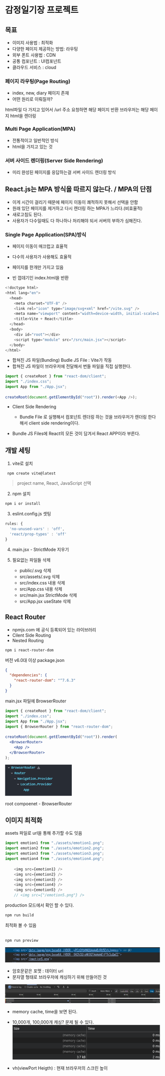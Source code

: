 # 감정일기장 프로젝트

## 목표

- 이미지 사용법 : 최적화
- 다양한 페이지 제공하는 방법: 라우팅
- 외부 폰트 사용법 : CDN
- 공통 컴포넌트 : UI컴포넌트
- 클라우드 서비스 : cloud

### 페이지 라우팅(Page Routing)

- index, new, diary 페이지 존재
- 어떤 원리로 이뤄질까?

html파일 다 가지고 있어서 /url 주소 요청하면 해당 페이지 반환
브라우저는 해당 페이지 html을 렌더링

### Multi Page Application(MPA)

- 전통적이고 일반적인 방식
- html을 가지고 있는 것

### 서버 사이드 렌더링(Server Side Rendering)

- 미리 완성된 페이지를 응답하는걸 서버 사이드 렌더링 방식

## React.js는 MPA 방식을 따르지 않는다. / MPA의 단점

- 이게 시간이 걸리기 때문에 페이지 이동이 쾌적하지 못해서 선택을 안함
- 원래 있던 페이지를 제거하고 다시 렌더링 하는 MPA가 느리다.(비효율적)
- 새로고침도 된다.
- 사용자가 다수일때도 다 하나하나 처리해야 되서 서버의 부하가 심해진다.

### Single Page Application(SPA)방식

- 페이지 이동이 매끄럽고 효율적
- 다수의 사용자가 사용해도 효율적
- 페이지를 한개만 가지고 있음

- 빈 껍데기인 index.html을 반환

```js
<!doctype html>
<html lang="en">
  <head>
    <meta charset="UTF-8" />
    <link rel="icon" type="image/svg+xml" href="/vite.svg" />
    <meta name="viewport" content="width=device-width, initial-scale=1.0" />
    <title>Vite + React</title>
  </head>
  <body>
    <div id="root"></div>
    <script type="module" src="/src/main.jsx"></script>
  </body>
</html>

```

- 합쳐진 JS 파일(Bunding) Budle JS File : Vite가 작동
- 합쳐진 JS 파일이 브라우저에 전달해서 번들 파일을 직접 실행한다.

```js
import { createRoot } from "react-dom/client";
import "./index.css";
import App from "./App.jsx";

createRoot(document.getElementById("root")).render(<App />);
```

- Client Side Rendering

  - Bundle File 로 실행해서 컴포넌트 렌더링 하는 것을 브라우저가 렌더링 한다 해서 client side rendering이다.

- Bundle JS Files에 React의 모든 것이 담겨서 React APP이라 부른다.

## 개발 세팅

1. vite로 설치

```bash
 npm create vite@latest
```

> project name, React, JavaScript 선택

2. npm 설치

```bash
npm i or install
```

3. eslint.config.js 셋팅

```js
rules: {
  'no-unused-vars' : 'off',
  'react/prop-types' : 'off'
}

```

4. main.jsx - StrictMode 지우기

5. 필요없는 파일들 삭제
   - public/.svg 삭제
   - src/assets/.svg 삭제
   - src/index.css 내용 삭제
   - src/App.css 내용 삭제
   - src/main.jsx StrictMode 삭제
   - src/App.jsx useState 삭제

## React Router

- npmjs.com 에 공식 등록되어 있는 라이브러리
- Cilent Side Routing
- Nested Routing

```bash
npm i react-router-dom
```

버전 v6.0대 이상
package.json

```json
{
  "dependencies": {
    "react-router-dom": "^7.6.3"
  }
}
```

main.jsx 파일에 BrowserRouter

```jsx
import { createRoot } from "react-dom/client";
import "./index.css";
import App from "./App.jsx";
import { BrowserRouter } from "react-router-dom";

createRoot(document.getElementById("root")).render(
  <BrowserRouter>
    <App />
  </BrowserRouter>
);
```

![alt text](image.png)

root compoenet - BrowserRouter

## 이미지 최적화

assets 파일로
url을 통해 추가할 수도 잇음

```js
import emotion1 from "./assets/emotion1.png";
import emotion2 from "./assets/emotion2.png";
import emotion3 from "./assets/emotion3.png";
import emotion4 from "./assets/emotion4.png";

    <img src={emotion1} />
    <img src={emotion2} />
    <img src={emotion3} />
    <img src={emotion4} />
    <img src={emotion5} />
    // <img src={"/emotion5.png"} />

```

production 모드에서 확인 할 수 있다.

```bash
npm run build
```

최적화 볼 수 있음

```bash

npm run preview
```

![alt text](image-1.png)

- 암호문같은 포맷 : 데이터 uri
- 문자열 형태로 브라우저에 캐싱하기 위해 만들어진 것

![image-log 보기](image-2.png)
![alt text](image-3.png)

- memory cache, time을 보면 된다.
- 10,000개, 100,000개 캐싱? 문제 될 수 있다.
  ![alt text](image-4.png)

- vh(viewPort Heigth) : 현재 브라우저의 스크린 높이
